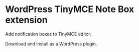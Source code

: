 # WordPress TinyMCE Note Box extension
Add notification boxes to TinyMCE editor.


Download and install as a WordPress plugin.   